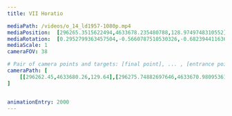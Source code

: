 ```yaml
---
title: VII Horatio

mediaPath: /videos/o_14_ld1957-1080p.mp4
mediaPosition:  [296265.3515622494,4633678.235480788,128.9749748310552]
mediaRotation:  [0.2952799363457504,-0.5660787510530326,-0.6823944116363039,0.3559529094774068]
mediaScale: 1
cameraFOV: 38

# Pair of camera points and targets: [final point], ... , [entrance point]
cameraPath: [
    [[296262.45,4633680.26,129.64],[296275.74882697646,4633670.980953614,126.59196797566968]]
]


animationEntry: 2000
---
```

